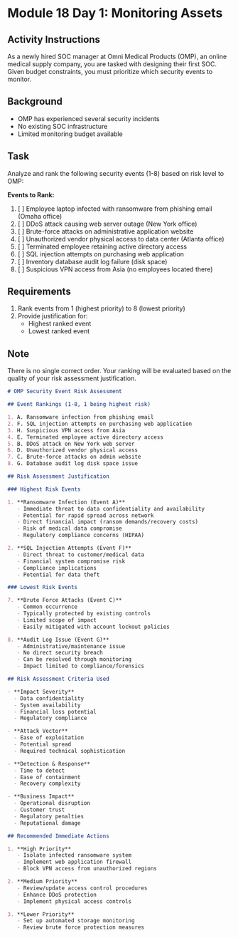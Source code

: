 # Module 18 Day 1: Monitoring Assets

## Activity Instructions

As a newly hired SOC manager at Omni Medical Products (OMP), an online medical supply company, you are tasked with designing their first SOC. Given budget constraints, you must prioritize which security events to monitor.

## Background

- OMP has experienced several security incidents
- No existing SOC infrastructure
- Limited monitoring budget available

## Task

Analyze and rank the following security events (1-8) based on risk level to OMP:

**Events to Rank:**

1. [ ] Employee laptop infected with ransomware from phishing email (Omaha office)
2. [ ] DDoS attack causing web server outage (New York office)
3. [ ] Brute-force attacks on administrative application website
4. [ ] Unauthorized vendor physical access to data center (Atlanta office)
5. [ ] Terminated employee retaining active directory access
6. [ ] SQL injection attempts on purchasing web application
7. [ ] Inventory database audit log failure (disk space)
8. [ ] Suspicious VPN access from Asia (no employees located there)

## Requirements

1. Rank events from 1 (highest priority) to 8 (lowest priority)
2. Provide justification for:
    - Highest ranked event
    - Lowest ranked event

## Note

There is no single correct order. Your ranking will be evaluated based on the quality of your risk assessment justification.



````markdown
# OMP Security Event Risk Assessment

## Event Rankings (1-8, 1 being highest risk)

1. A. Ransomware infection from phishing email
2. F. SQL injection attempts on purchasing web application
3. H. Suspicious VPN access from Asia
4. E. Terminated employee active directory access
5. B. DDoS attack on New York web server
6. D. Unauthorized vendor physical access
7. C. Brute-force attacks on admin website
8. G. Database audit log disk space issue

## Risk Assessment Justification

### Highest Risk Events

1. **Ransomware Infection (Event A)**
   - Immediate threat to data confidentiality and availability
   - Potential for rapid spread across network
   - Direct financial impact (ransom demands/recovery costs)
   - Risk of medical data compromise
   - Regulatory compliance concerns (HIPAA)

2. **SQL Injection Attempts (Event F)**
   - Direct threat to customer/medical data
   - Financial system compromise risk
   - Compliance implications
   - Potential for data theft

### Lowest Risk Events

7. **Brute Force Attacks (Event C)**
   - Common occurrence
   - Typically protected by existing controls
   - Limited scope of impact
   - Easily mitigated with account lockout policies

8. **Audit Log Issue (Event G)**
   - Administrative/maintenance issue
   - No direct security breach
   - Can be resolved through monitoring
   - Impact limited to compliance/forensics

## Risk Assessment Criteria Used

- **Impact Severity**
  - Data confidentiality
  - System availability
  - Financial loss potential
  - Regulatory compliance

- **Attack Vector**
  - Ease of exploitation
  - Potential spread
  - Required technical sophistication

- **Detection & Response**
  - Time to detect
  - Ease of containment
  - Recovery complexity

- **Business Impact**
  - Operational disruption
  - Customer trust
  - Regulatory penalties
  - Reputational damage

## Recommended Immediate Actions

1. **High Priority**
   - Isolate infected ransomware system
   - Implement web application firewall
   - Block VPN access from unauthorized regions

2. **Medium Priority**
   - Review/update access control procedures
   - Enhance DDoS protection
   - Implement physical access controls

3. **Lower Priority**
   - Set up automated storage monitoring
   - Review brute force protection measures
````



